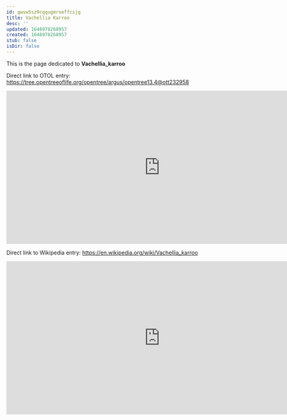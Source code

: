 ```yaml
---
id: gwvw5sz9cqqugmrxeffcijg
title: Vachellia Karroo
desc: ''
updated: 1646978268957
created: 1646978268957
stub: false
isDir: false
---
```

This is the page dedicated to **Vachellia_karroo**


Direct link to OTOL entry: https://tree.opentreeoflife.org/opentree/argus/opentree13.4@ott232958



<html>
    <body>
    <iframe src="https://tree.opentreeoflife.org/opentree/argus/opentree13.4@ott232958"
    width="800" height="400" frameborder="0" allowfullscreen> </iframe>
    </body>
</html>
    


Direct link to Wikipedia entry: https://en.wikipedia.org/wiki/Vachellia_karroo



<html>
    <body>
    <iframe src="https://en.wikipedia.org/wiki/Vachellia_karroo"
    width="800" height="400" frameborder="0" allowfullscreen> </iframe>
    </body>
</html>
    
